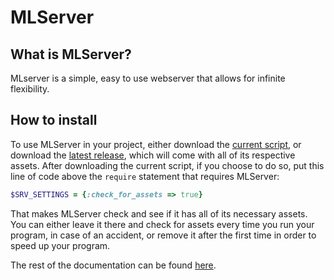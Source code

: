 # MLServer

## What is MLServer?
MLserver is a simple, easy to use webserver that allows for infinite flexibility.

## How to install
To use MLServer in your project, either download the [current script](https://raw.githubusercontent.com/Matthiasclee/MLServer/main/server.rb), or download the [latest release](https://github.com/Matthiasclee/MLServer/releases/latest), which will come with all of its respective assets. After downloading the current script, if you choose to do so, put this line of code above the ```require``` statement that requires MLServer:

```rb
$SRV_SETTINGS = {:check_for_assets => true}
```
That makes MLServer check and see if it has all of its necessary assets. You can either leave it there and check for assets every time you run your program, in case of an accident, or remove it after the first time in order to speed up your program.

The rest of the documentation can be found [here](https://github.com/Matthiasclee/MLServer/blob/main/docs/docs.md).